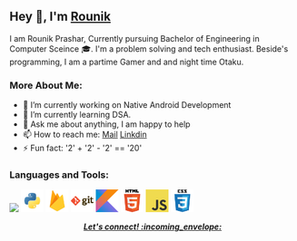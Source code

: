 
## Hey 👋, I'm [Rounik](https://github.com/Rounik10/)

I am Rounik Prashar, Currently pursuing Bachelor of Engineering in Computer Sceince 🎓. I'm a problem solving and tech enthusiast. Beside's programming, I am a partime Gamer and and night time Otaku.
  
### More About Me:

-   🔭 I’m currently working on Native Android Development
-   🌱 I’m currently learning DSA.
-   💬 Ask me about anything, I am happy to help
-   📫 How to reach me: [Mail](mailto:rounik1020@gmail.com) [Linkdin](https://www.linkedin.com/in/rounik-prashar-464391155/)
-   ⚡ Fun fact: '2' + '2' - '2' == '20'

### Languages and Tools:

<code><img height="40" src="https://i.pinimg.com/originals/6f/48/3a/6f483ac3fa8584a55d0ee62513077cf9.png"></code>
<code><img height="40" src="https://raw.githubusercontent.com/github/explore/80688e429a7d4ef2fca1e82350fe8e3517d3494d/topics/python/python.png"></code>
<code><img height="40" src="https://raw.githubusercontent.com/github/explore/80688e429a7d4ef2fca1e82350fe8e3517d3494d/topics/firebase/firebase.png"></code>
<code><img height="40" src="https://raw.githubusercontent.com/github/explore/80688e429a7d4ef2fca1e82350fe8e3517d3494d/topics/git/git.png"></code>
<code><img height="40" src="https://raw.githubusercontent.com/github/explore/80688e429a7d4ef2fca1e82350fe8e3517d3494d/topics/kotlin/kotlin.png"></code>
<code><img height="40" src="https://raw.githubusercontent.com/github/explore/80688e429a7d4ef2fca1e82350fe8e3517d3494d/topics/html/html.png"></code>
<code><img height="40" src="https://raw.githubusercontent.com/github/explore/80688e429a7d4ef2fca1e82350fe8e3517d3494d/topics/javascript/javascript.png"></code>
<code><img height="40" src="https://raw.githubusercontent.com/github/explore/80688e429a7d4ef2fca1e82350fe8e3517d3494d/topics/css/css.png"></code>

<p align="center">
  <a href='mailto:rounik1020@gmail.com'>
    <b><i>Let's connect! :incoming_envelope:</i></b>
  </a>
</p>
